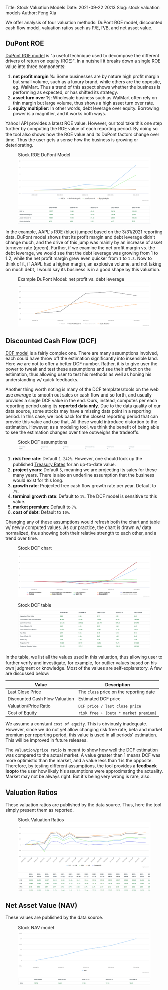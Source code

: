Title: Stock Valuation Models
Date: 2021-09-22 20:13
Slug: stock valuation models
Author: Feng Xia

We offer analysis of four valuation methods: DuPont ROE model,
discounted cash flow model, valuation ratios such as P/E, P/B, and net
asset value.

## DuPont ROE

[DuPont ROE model][1] is "a useful technique used to decompose the
different drivers of return on equity (ROE)". In a nutshell it breaks
down a single ROE value into three components:

1. **net profit margin %**: Some businesses are by nature high profit
   margin but small volume, such as a luxury brand, while others are
   the opposite, eg. WalMart. Thus a trend of this aspect shows
   whether the business is performing as expected, or has shifted its
   strategy.
2. **asset turn over %**: Wholesale business such as WalMart often
   rely on thin margin but large volume, thus shows a high asset turn
   over rate.
3. **equity multiplier**: In other words, debt leverage over
   equity. Borrowing power is a magnifier, and it works both ways.

Yahoo! API provides a latest ROE value. However, our tool take this
one step further by computing the ROE value of each reporting
period. By doing so the tool also shows how the ROE value and its DuPont
factors change over time. Thus the user gets a sense how the business
is growing or deteriorating.

<figure class="col s12">
    <figcaption>Stock ROE DuPont Model</figcaption>
    <img src="images/dupont.png"/>
</figure>

In the example, AAPL's ROE (blue) jumped based on the 3/31/2021
reporting data. DuPont model shows that its profit margin and debt
leverage didn't change much, and the drive of this jump was mainly by
an increase of asset turnover rate (green). Further, if we examine the
net profit margin vs. the debt leverage, we would see that the debt
leverage was growing from 1 to 1.2, while the net profit margin grew
even quicker from `1` to `1.3`. Now to think of it, if AAPL had a
higher margin, an explosive volume, and not taking on much debt, I
would say its business is in a good shape by this valuation.

<figure class="col s12">
    <figcaption>Example DuPont Model: net profit vs. debt leverage</figcaption>
    <img src="images/dupont%20net%20margin%20vs%20leverage.png"/>
</figure>


## Discounted Cash Flow (DCF)

[DCF model][2] is a fairly complex one. There are many assumptions
involved, each could have throw off the estimation significantly into
insensible land. Here we are not to offer a better DCF number. Rather,
it is to give user the power to tweak and test these assumptions and
see their effect on the estimation, thus allowing user to test his
methods as well as honing his understanding w/ quick feedbacks.

Another thing worth noting is many of the DCF templates/tools on the
web use _average_ to smooth out sales or cash flow and so forth, and
usually provides a single DCF value in the end. Ours, instead,
computes per each reporting period using its **reported data
only**. Due to the data quality of our data source, some stocks may
have a missing data point in a reporting period. In this case, we look
back for the closest reporting period that can provide this value and
use that. All these would introduce distortion to the
estimation. However, as a modeling tool, we think the benefit of being
able to see the estimation changes over time outweighs the tradeoffs.

<figure class="col s12">
    <figcaption>Stock DCF assumptions</figcaption>
    <img src="images/dcf%20assumptions.png"/>
</figure>

1. **risk free rate**: Default `1.242%`. However, one should look up
   the published [Treasury Rates][3] for an up-to-date value.
2. **project years**: Default `5`, meaning we are projecting its sales
   for these many years. There is also an underline assumption that
   the business would exist for this long.
3. **growth rate**: Projected free cash flow growth rate per
   year. Default to `7%`.
4.  **terminal growth rate**: Default to `1%`. The DCF model is
    sensitive to this value.
5.  **market premium**: Default to `7%`.
6.  **cost of debt**: Default to `10%`.


Changing any of these assumptions would refresh both the chart and
table w/ newly computed values. As our practice, the chart is drawn w/
data normalized, thus showing both their relative strength to each
other, and a trend over time.

<figure class="col s12">
    <figcaption>Stock DCF chart</figcaption>
    <img src="images/dcf%20chart.png"/>
</figure>

<figure class="col s12">
    <figcaption>Stock DCF table</figcaption>
    <img src="images/dcf%20table.png"/>
</figure>

In the table, we list all the values used in this valuation, thus
allowing user to further verify and investigate, for example, for
outlier values based on his own judgment or knowledge. Most of the
values are self-explanatory. A few are discussed below:


| Value                          | Description                             |
|--------------------------------|-----------------------------------------|
| Last Close Price               | The `close` price on the reporting date |
| Discounted Cash Flow Valuation | Estimated DCF price                     |
| Valuation/Price Ratio          | `DCF price / last close price`          |
| Cost of Equity                 | `risk free + (beta * market premium)`   |

We assume a constant `cost of equity`. This is obviously
inadequate. However, since we do not yet allow changing risk free
rate, beta and market premium per reporting period, this value is used
in all periods' estimation. This will be improved in future releases.

The `valuation/price ratio` is meant to show how well the DCF
estimation was compared to the actual market. A value greater than 1
means DCF was more optimistic than the market, and a value less than 1
is the opposite. Therefore, by testing different assumptions, the tool
provides a **feedback loop**to the user how likely his assumptions
were approximating the actuality. Market may not be always right. But
it's being very wrong is rare, also.

## Valuation Ratios

These valuation ratios are published by the data source. Thus, here
the tool simply present them as reported.

<figure class="col s12">
    <figcaption>Stock Valuation Ratios</figcaption>
    <img src="images/valuation%20ratios.png"/>
</figure>

## Net Asset Value (NAV)

These values are published by the data source.

<figure class="col s12">
    <figcaption>Stock NAV model</figcaption>
    <img src="images/nav.png"/>
</figure>


[1]: https://www.investopedia.com/terms/d/dupontanalysis.asp
[2]: https://www.investopedia.com/terms/d/dcf.asp
[3]: https://www.treasury.gov/resource-center/data-chart-center/interest-rates/pages/textview.aspx?data=yield

[^1]: These values are **normalized** as 1 being the base.
